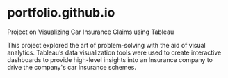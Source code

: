 # portfolio.github.io

Project on Visualizing Car Insurance Claims using Tableau

This project explored the art of problem-solving with the aid of visual analytics. 
Tableau’s data visualization tools were used to create interactive dashboards to provide high-level insights into an Insurance company to drive the company's car insurance schemes.
